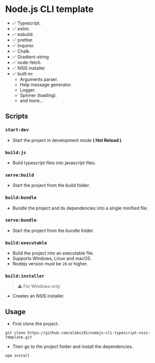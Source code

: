 # Node.js CLI template

- ✅ Typescript.
- ✅ eslint.
- ✅ esbuild.
- ✅ prettier.
- ✅ Inquirer.
- ✅ Chalk.
- ✅ Gradient-string
- ✅ node-fetch
- ✅ NSIS installer
- ✅ built-in:
  - Arguments parser.
  - Help message generator.
  - Logger.
  - Spinner (loading).
  - and more...

## Scripts

### `start:dev`

- Start the project in development mode **( Hot Reload )**.

### `build:js`

- Build typescript files into javascript files.

### `serve:build`

- Start the project from the build folder.

### `build:bundle`

- Bundle the project and its dependencies into a single minified file.

### `serve:bundle`

- Start the project from the bundle folder.

### `build:executable`

- Build the project into an executable file.
- Supports Windows, Linux and macOS.
- Nodejs version must be `20` or higher.

### `build:installer`

> ⚠️ For Windows only

- Creates an NSIS installer.


## Usage

- First clone the project.

```console
git clone https://github.com/alabsi91/nodejs-cli-typescript-nsis-template.git
```

- Then go to the project folder and install the dependencies.

```console
npm install
```
